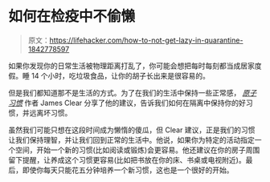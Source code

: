 # 如何在检疫中不偷懒

> 原文：<https://lifehacker.com/how-to-not-get-lazy-in-quarantine-1842778597>

如果你发现你的日常生活被物理距离打乱了，你可能会想把每时每刻都当成居家度假。睡 14 个小时，吃垃圾食品，让你的胡子长出来是很容易的。

但是我们都知道那不是生活的方式。为了在我们的生活中保持一些正常感， [*原子习惯*](https://jamesclear.com/atomic-habits) 作者 James Clear 分享了他的建议，告诉我们如何在隔离中保持你的好习惯，并远离坏习惯。



虽然我们可能只想在这段时间成为懒惰的傻瓜，但 Clear 建议，正是我们的习惯让我们保持理智，并让我们回到正常的生活中。他说，如果你为特定的活动指定一个空间，开始一个新的习惯(比如阅读或锻炼)会更容易。他还建议在你的房子周围留下提醒，让养成这个习惯更容易(比如把书放在你的床、书桌或电视附近)。最后，即使你每天只能花五分钟培养一个新习惯，这也是一个很好的开始。